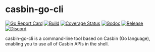 # casbin-go-cli

[![Go Report Card](https://goreportcard.com/badge/github.com/casbin/casbin-go-cli)](https://goreportcard.com/report/github.com/casbin/casbin-go-cli)
[![Build](https://github.com/casbin/casbin-go-cli/actions/workflows/build.yml/badge.svg)](https://github.com/casbin/casbin-go-cli/actions/workflows/build.yml)
[![Coverage Status](https://coveralls.io/repos/github/casbin/casbin-go-cli/badge.svg?branch=master)](https://coveralls.io/github/casbin/casbin-go-cli?branch=master)
[![Godoc](https://godoc.org/github.com/casbin/casbin-go-cli?status.svg)](https://pkg.go.dev/github.com/casbin/casbin-go-cli)
[![Release](https://img.shields.io/github/release/casbin/casbin-go-cli.svg)](https://github.com/casbin/casbin-go-cli/releases/latest)
[![Discord](https://img.shields.io/discord/1022748306096537660?logo=discord&label=discord&color=5865F2)](https://discord.gg/S5UjpzGZjN)

casbin-go-cli is a command-line tool based on Casbin (Go language), enabling you to use all of Casbin APIs in the shell.
